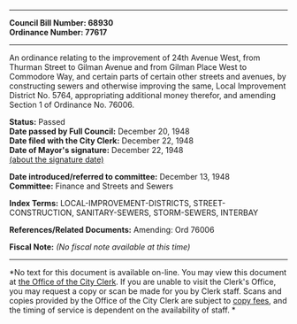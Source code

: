 * * * * *  
  
**Council Bill Number: [](#h0)[](#h2)68930**   
**Ordinance Number: 77617**  
  
* * * * *  
  
An ordinance relating to the improvement of 24th Avenue West, from Thurman Street to Gilman Avenue and from Gilman Place West to Commodore Way, and certain parts of certain other streets and avenues, by constructing sewers and otherwise improving the same, Local Improvement District No. 5764, appropriating additional money therefor, and amending Section 1 of Ordinance No. 76006.  
  
**Status:** Passed   
**Date passed by Full Council:** December 20, 1948   
**Date filed with the City Clerk:** December 22, 1948   
**Date of Mayor's signature:** December 22, 1948   
[(about the signature date)](/~public/approvaldate.htm)   
  
  
**Date introduced/referred to committee:** December 13, 1948   
**Committee:** Finance and Streets and Sewers   
  
**Index Terms:** LOCAL-IMPROVEMENT-DISTRICTS, STREET-CONSTRUCTION, SANITARY-SEWERS, STORM-SEWERS, INTERBAY  
  
**References/Related Documents:** Amending: Ord 76006  
  
**Fiscal Note:** *(No fiscal note available at this time)*  
  
* * * * *  
  
*No text for this document is available on-line. You may view this document at [the Office of the City Clerk](http://www.seattle.gov/leg/clerk/contactUs.htm). If you are unable to visit the Clerk's Office, you may request a copy or scan be made for you by Clerk staff. Scans and copies provided by the Office of the City Clerk are subject to [copy fees](http://clerk.seattle.gov/~public/clerkfees.htm), and the timing of service is dependent on the availability of staff. *  
  
  
